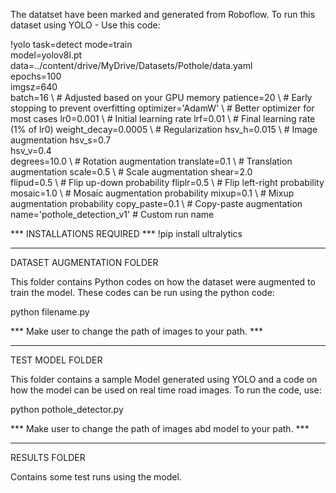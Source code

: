 The datatset have been marked and generated from Roboflow.
To run this dataset using YOLO - Use this code:

!yolo task=detect mode=train \
    model=yolov8l.pt \
    data=../content/drive/MyDrive/Datasets/Pothole/data.yaml \
    epochs=100 \
    imgsz=640 \
    batch=16 \  # Adjusted based on your GPU memory
    patience=20 \  # Early stopping to prevent overfitting
    optimizer='AdamW' \  # Better optimizer for most cases
    lr0=0.001 \  # Initial learning rate
    lrf=0.01 \  # Final learning rate (1% of lr0)
    weight_decay=0.0005 \  # Regularization
    hsv_h=0.015 \  # Image augmentation
    hsv_s=0.7 \
    hsv_v=0.4 \
    degrees=10.0 \  # Rotation augmentation
    translate=0.1 \  # Translation augmentation
    scale=0.5 \  # Scale augmentation
    shear=2.0 \
    flipud=0.5 \  # Flip up-down probability
    fliplr=0.5 \  # Flip left-right probability
    mosaic=1.0 \  # Mosaic augmentation probability
    mixup=0.1 \  # Mixup augmentation probability
    copy_paste=0.1 \  # Copy-paste augmentation
    name='pothole_detection_v1'  # Custom run name


*** INSTALLATIONS REQUIRED ***
!pip install ultralytics

-------------------------------------------------------------------------------------------------------------------------------

DATASET AUGMENTATION FOLDER

This folder contains Python codes on how the dataset were augmented to train the model.
These codes can be run using the python code:

python filename.py

*** Make user to change the path of images to your path. ***

-------------------------------------------------------------------------------------------------------------------------------

TEST MODEL FOLDER

This folder contains a sample Model generated using YOLO and a code on how the model can be used on real time road images.
To run the code, use:

python pothole_detector.py

*** Make user to change the path of images abd model to your path. ***

-------------------------------------------------------------------------------------------------------------------------------

RESULTS FOLDER

Contains some test runs using the model.
